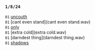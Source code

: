### `1/8/24`

`01` [uncouth](uncouth.wav)  
`01` [cant even stand](cant even stand.wav)  
`01` [only](only.wav)  
`01` [extra cold](extra cold.wav)  
`01` [darndest thing](darndest thing.wav)  
`01` [shadows](shadows.wav) 